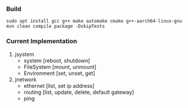 ### Build 
```shell
sudo apt install gcc g++ make automake cmake g++-aarch64-linux-gnu 
mvn clean compile package -DskipTests
```
### Current Implementation 
1. jsystem 
    * system [reboot, shutdown]
    * FileSystem [mount, unmount]
    * Environment [set, unset, get] 
2. jnetwork
   * ethernet [list, set ip address]
   * routing [list, update, delete, default gateway]
   * ping 
